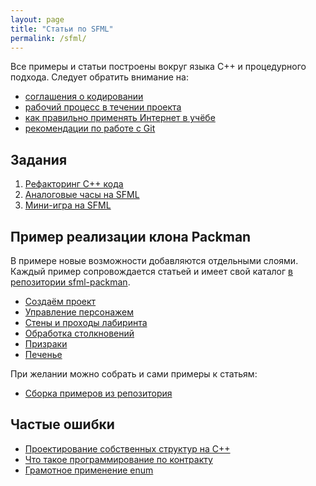 ```yaml
---
layout: page
title: "Статьи по SFML"
permalink: /sfml/
---
```


Все примеры и статьи построены вокруг языка C++ и процедурного подхода. Следует обратить внимание на:

- [соглашения о кодировании](/sfml/coding_conventions.html)
- [рабочий процесс в течении проекта](/sfml/workflow-knowledge.html)
- [как правильно применять Интернет в учёбе](/sfml/how-to-use-web.html)
- [рекомендации по работе с Git](/sfml/git-workflow.html)

## Задания

 1. [Рефакторинг C++ кода](/sfml/1.1-refactor.html)
 2. [Аналоговые часы на SFML](/sfml/1.2-clocks.html)
 3. [Мини-игра на SFML](/sfml/1.4-minigames.html)

## Пример реализации клона Packman

В примере новые возможности добавляются отдельными слоями. Каждый пример сопровождается статьей и имеет свой каталог [в репозитории sfml-packman](https://github.com/ps-group/sfml-packman).

- [Создаём проект](/packman/1.html)
- [Управление персонажем](/packman/2.html)
- [Стены и проходы лабиринта](/packman/3.html)
- [Обработка столкновений](/packman/4.html)
- [Призраки](/packman/5.html)
- [Печенье](/packman/6.html)

При желании можно собрать и сами примеры к статьям:

- [Сборка примеров из репозитория](/packman/building_examples.html)

## Частые ошибки

- [Проектирование собственных структур на C++](/sfml/structs-design.html)
- [Что такое программирование по контракту](/sfml/design-by-contract.html)
- [Грамотное применение enum](/sfml/mastering-enums.html)
